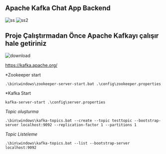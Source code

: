
## Apache Kafka Chat App Backend

![ss](https://user-images.githubusercontent.com/57284119/187041127-d1694bfa-f55c-4a15-bd81-71c8ba35fdc4.png)
![ss2](https://user-images.githubusercontent.com/57284119/187041125-48e2c62b-61e9-43f8-a83c-05317305db4a.png)


## Proje Çalıştırmadan Önce Apache Kafkayı çalışır hale getiriniz


![download](https://user-images.githubusercontent.com/57284119/187041181-7d0d35ae-96ed-4781-b6ea-749a2d561b05.png)



https://kafka.apache.org/

*Zookeeper start
```shell script
.\bin\windows\zookeeper-server-start.bat .\config\zookeeper.properties
```

*Kafka Start
```shell script
kafka-server-start .\config\server.properties
```

*Topic oluşturma*
```
.\bin\windows\kafka-topics.bat --create --topic testtopic --bootstrap-server localhost:9092 --replication-factor 1 --partitions 1

```

*Topic Listeleme*
```shell script
.\bin\windows\kafka-topics.bat --list --bootstrap-server localhost:9092
```


